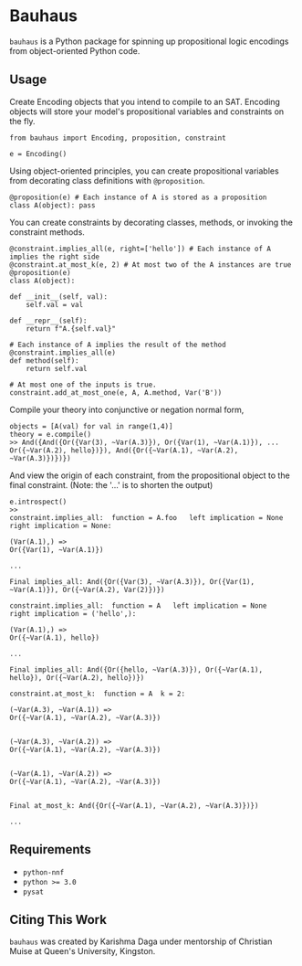 # Bauhaus

`bauhaus` is a Python package for spinning up propositional logic encodings from object-oriented Python code. 

## Usage
Create Encoding objects that you intend to compile to an SAT. Encoding objects will store your model's propositional variables and constraints on the fly. 

    from bauhaus import Encoding, proposition, constraint

    e = Encoding()

Using object-oriented principles, you can create propositional variables from decorating
class definitions with `@proposition`. 

    @proposition(e) # Each instance of A is stored as a proposition
    class A(object): pass

You can create constraints by decorating classes, methods, or invoking the constraint methods.

    @constraint.implies_all(e, right=['hello']) # Each instance of A implies the right side
    @constraint.at_most_k(e, 2) # At most two of the A instances are true
    @proposition(e)
    class A(object):

    def __init__(self, val):
        self.val = val

    def __repr__(self):
        return f"A.{self.val}"

    # Each instance of A implies the result of the method
    @constraint.implies_all(e)
    def method(self):
        return self.val
    
    # At most one of the inputs is true. 
    constraint.add_at_most_one(e, A, A.method, Var('B'))

Compile your theory into conjunctive or negation normal form,

    objects = [A(val) for val in range(1,4)]
    theory = e.compile()
    >> And({And({Or({Var(3), ~Var(A.3)}), Or({Var(1), ~Var(A.1)}), ... Or({~Var(A.2), hello})}), And({Or({~Var(A.1), ~Var(A.2), ~Var(A.3)})})})

And view the origin of each constraint, from the propositional object to the final constraint. (Note: the '...' is to shorten the output)

    e.introspect()
    >> 
    constraint.implies_all:  function = A.foo   left implication = None   right implication = None: 

    (Var(A.1),) =>
    Or({Var(1), ~Var(A.1)})

    ...

    Final implies_all: And({Or({Var(3), ~Var(A.3)}), Or({Var(1), ~Var(A.1)}), Or({~Var(A.2), Var(2)})}) 

    constraint.implies_all:  function = A   left implication = None   right implication = ('hello',): 

    (Var(A.1),) =>
    Or({~Var(A.1), hello})

    ...

    Final implies_all: And({Or({hello, ~Var(A.3)}), Or({~Var(A.1), hello}), Or({~Var(A.2), hello})}) 

    constraint.at_most_k:  function = A  k = 2: 

    (~Var(A.3), ~Var(A.1)) =>
    Or({~Var(A.1), ~Var(A.2), ~Var(A.3)})


    (~Var(A.3), ~Var(A.2)) =>
    Or({~Var(A.1), ~Var(A.2), ~Var(A.3)})


    (~Var(A.1), ~Var(A.2)) =>
    Or({~Var(A.1), ~Var(A.2), ~Var(A.3)})


    Final at_most_k: And({Or({~Var(A.1), ~Var(A.2), ~Var(A.3)})}) 

    ...


## Requirements
- `python-nnf`
- `python >= 3.0`
- `pysat`

## Citing This Work
`bauhaus` was created by Karishma Daga under mentorship of Christian Muise at Queen's University, Kingston.
